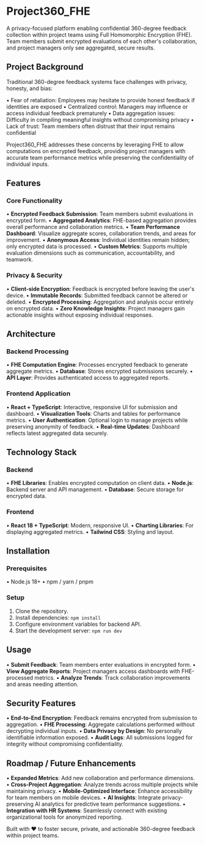 # Project360_FHE

A privacy-focused platform enabling confidential 360-degree feedback collection within project teams using Full Homomorphic Encryption (FHE). Team members submit encrypted evaluations of each other's collaboration, and project managers only see aggregated, secure results.

## Project Background

Traditional 360-degree feedback systems face challenges with privacy, honesty, and bias:

• Fear of retaliation: Employees may hesitate to provide honest feedback if identities are exposed
• Centralized control: Managers may influence or access individual feedback prematurely
• Data aggregation issues: Difficulty in compiling meaningful insights without compromising privacy
• Lack of trust: Team members often distrust that their input remains confidential

Project360_FHE addresses these concerns by leveraging FHE to allow computations on encrypted feedback, providing project managers with accurate team performance metrics while preserving the confidentiality of individual inputs.

## Features

### Core Functionality

• **Encrypted Feedback Submission**: Team members submit evaluations in encrypted form.
• **Aggregated Analytics**: FHE-based aggregation provides overall performance and collaboration metrics.
• **Team Performance Dashboard**: Visualize aggregate scores, collaboration trends, and areas for improvement.
• **Anonymous Access**: Individual identities remain hidden; only encrypted data is processed.
• **Custom Metrics**: Supports multiple evaluation dimensions such as communication, accountability, and teamwork.

### Privacy & Security

• **Client-side Encryption**: Feedback is encrypted before leaving the user's device.
• **Immutable Records**: Submitted feedback cannot be altered or deleted.
• **Encrypted Processing**: Aggregation and analysis occur entirely on encrypted data.
• **Zero Knowledge Insights**: Project managers gain actionable insights without exposing individual responses.

## Architecture

### Backend Processing

• **FHE Computation Engine**: Processes encrypted feedback to generate aggregate metrics.
• **Database**: Stores encrypted submissions securely.
• **API Layer**: Provides authenticated access to aggregated reports.

### Frontend Application

• **React + TypeScript**: Interactive, responsive UI for submission and dashboard.
• **Visualization Tools**: Charts and tables for performance metrics.
• **User Authentication**: Optional login to manage projects while preserving anonymity of feedback.
• **Real-time Updates**: Dashboard reflects latest aggregated data securely.

## Technology Stack

### Backend

• **FHE Libraries**: Enables encrypted computation on client data.
• **Node.js**: Backend server and API management.
• **Database**: Secure storage for encrypted data.

### Frontend

• **React 18 + TypeScript**: Modern, responsive UI.
• **Charting Libraries**: For displaying aggregated metrics.
• **Tailwind CSS**: Styling and layout.

## Installation

### Prerequisites

• Node.js 18+
• npm / yarn / pnpm

### Setup

1. Clone the repository.
2. Install dependencies: `npm install`
3. Configure environment variables for backend API.
4. Start the development server: `npm run dev`

## Usage

• **Submit Feedback**: Team members enter evaluations in encrypted form.
• **View Aggregate Reports**: Project managers access dashboards with FHE-processed metrics.
• **Analyze Trends**: Track collaboration improvements and areas needing attention.

## Security Features

• **End-to-End Encryption**: Feedback remains encrypted from submission to aggregation.
• **FHE Processing**: Aggregate calculations performed without decrypting individual inputs.
• **Data Privacy by Design**: No personally identifiable information exposed.
• **Audit Logs**: All submissions logged for integrity without compromising confidentiality.

## Roadmap / Future Enhancements

• **Expanded Metrics**: Add new collaboration and performance dimensions.
• **Cross-Project Aggregation**: Analyze trends across multiple projects while maintaining privacy.
• **Mobile-Optimized Interface**: Enhance accessibility for team members on mobile devices.
• **AI Insights**: Integrate privacy-preserving AI analytics for predictive team performance suggestions.
• **Integration with HR Systems**: Seamlessly connect with existing organizational tools for anonymized reporting.

Built with ❤️ to foster secure, private, and actionable 360-degree feedback within project teams.
